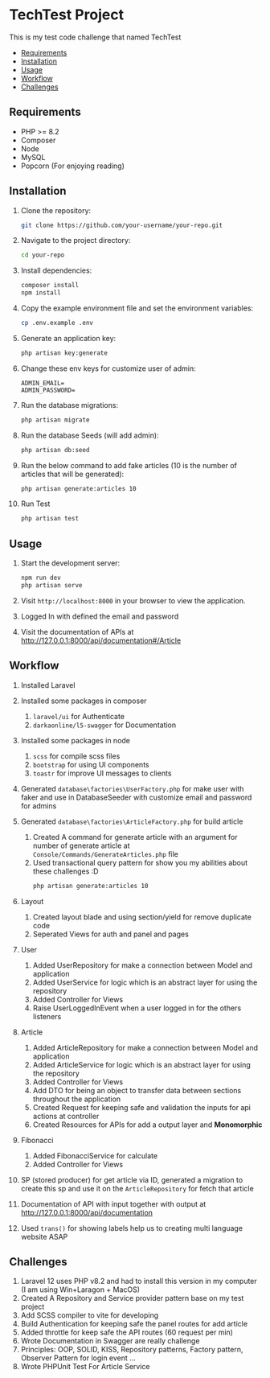 # TechTest Project

This is my test code challenge that named TechTest 

- [Requirements](#requirements)
- [Installation](#installation)
- [Usage](#usage)
- [Workflow](#workflow)
- [Challenges](#challenges)


## Requirements

- PHP >= 8.2
- Composer
- Node
- MySQL
- Popcorn (For enjoying reading)

## Installation

1. Clone the repository:

    ```bash
    git clone https://github.com/your-username/your-repo.git
    ```

2. Navigate to the project directory:

    ```bash
    cd your-repo
    ```

3. Install dependencies:

    ```bash
    composer install
    npm install
    ```

4. Copy the example environment file and set the environment variables:
    ```bash
    cp .env.example .env
    ```

5. Generate an application key:
    ```bash
    php artisan key:generate
    ``` 

6. Change these env keys for customize user of admin:
    ```
    ADMIN_EMAIL=
    ADMIN_PASSWORD=
    ``` 


7. Run the database migrations:

    ```bash
    php artisan migrate
    ```
   
8. Run the database Seeds (will add admin):

    ```bash
    php artisan db:seed
    ```

9. Run the below command to add fake articles (10 is the number of articles that will be generated):

    ```bash
    php artisan generate:articles 10
    ```
10. Run Test

    ```bash
    php artisan test
    ```

## Usage

1. Start the development server:

    ```bash
    npm run dev
    php artisan serve
    ```

2. Visit `http://localhost:8000` in your browser to view the application.
3. Logged In with defined the email and password
4. Visit the documentation of APIs at http://127.0.0.1:8000/api/documentation#/Article

## Workflow
1. Installed Laravel
2. Installed some packages in composer
   1. `laravel/ui` for Authenticate
   2. `darkaonline/l5-swagger` for Documentation
3. Installed some packages in node
   1. `scss` for compile scss files
   2. `bootstrap` for using UI components
   3. `toastr` for improve UI messages to clients
4. Generated `database\factories\UserFactory.php` for make user with faker and use in DatabaseSeeder with customize email and password for admins
5. Generated `database\factories\ArticleFactory.php` for build article
   1. Created A command for generate article with an argument for number of generate article at `Console/Commands/GenerateArticles.php` file
   2. Used transactional query pattern for show you my abilities about these challenges :D
       ```bash
       php artisan generate:articles 10
        ```
      
6. Layout
   1. Created layout blade  and using section/yield for remove duplicate code
   2. Seperated Views for auth and panel and pages
   
7. User
   1. Added UserRepository for make a connection between Model and application
   2. Added UserService for logic which is an abstract layer for using the repository
   3. Added Controller for Views
   4. Raise UserLoggedInEvent when a user logged in for the others listeners

8. Article
    1. Added ArticleRepository for make a connection between Model and application
    2. Added ArticleService for logic which is an abstract layer for using the repository
    3. Added Controller for Views
    4. Add DTO for being an object to transfer data between sections throughout the application
    5. Created Request for keeping safe and validation the inputs for api actions at controller
    6. Created Resources for APIs for add a output layer and **Monomorphic**
9. Fibonacci
    1. Added FibonacciService for calculate
    2. Added Controller for Views
10. SP (stored producer) for get article via ID, generated a migration to create this sp and use it on the `ArticleRepository` for fetch that article 
11. Documentation of API with input together with output at http://127.0.0.1:8000/api/documentation
12. Used `trans()` for showing labels help us to creating multi language website ASAP


## Challenges
1. Laravel 12 uses PHP v8.2 and had to install this version in my computer (I am using Win+Laragon + MacOS)
2. Created A Repository and Service provider pattern base on my test project
3. Add SCSS compiler to vite for developing
4. Build Authentication for keeping safe the panel routes for add article
5. Added throttle for keep safe the API routes (60 request per min)
6. Wrote Documentation in Swagger are really challenge
7. Principles: OOP, SOLID, KISS, Repository patterns, Factory pattern, Observer Pattern for login event ...
8. Wrote PHPUnit Test For Article Service 
